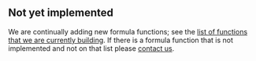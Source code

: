 ## Not yet implemented

We are continually adding new formula functions; see the [list of functions that we are currently building](https://github.com/quadratichq/quadratic/issues/337). If there is a formula function that is not implemented and not on that list please [contact us](https://www.quadratichq.com/contact).
